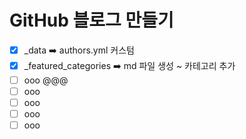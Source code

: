 # GitHub 블로그 만들기
- [x] _data ➡️ authors.yml 커스텀 
- [x] _featured_categories ➡️ md 파일 생성 ~ 카테고리 추가
- [ ] ooo @@@
- [ ] ooo
- [ ] ooo
- [ ] ooo
- [ ] ooo
